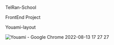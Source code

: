 TelRan-School

FrontEnd Project

Youami-layout


![Youami - Google Chrome 2022-08-13 17 27 27](https://user-images.githubusercontent.com/108806800/184500668-bc6382d1-e278-4048-83f6-f20bbd2c91a8.png)
